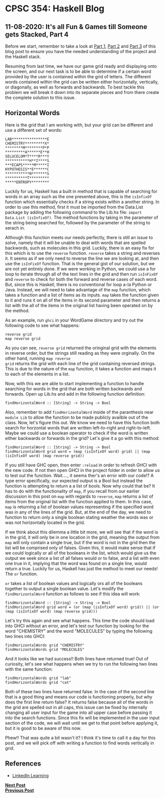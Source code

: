 # CPSC 354: Haskell Blog  

## 11-08-2020:  It's all Fun & Games till Someone gets Stacked, Part 4

Before we start, remember to take a look at <a href="https://github.com/GaryZ700/Haskell_Blog/blob/master/blog4.md">Part 1</a>, <a href="https://github.com/GaryZ700/Haskell_Blog/blob/master/blog5.md">Part 2</a> and <a href="https://github.com/GaryZ700/Haskell_Blog/blob/master/blog6.md">Part 3</a> of this blog post to ensure you have the needed understanding of the project and the Haskell stack. 

Resuming from last time, we have our game grid ready and displaying onto the screen, and our next task is to be able to determine if a certain word provided by the user is contained within the grid of letters. The different words contained within the grid can be written either horizontally, vertically, or diagonally, as well as forwards and backwards. To best tackle this problem we will break it down into its separate pieces and from there create the complete solution to this issue. 

## Horizontal Words
Here is the grid that I am working with, but your grid can be different and use a different set of words: 
<pre><code>LAB****************E
CHEMISTRY*********X*
********M********P*P
*********A******E**H
SELUCELOM*T****R***Y
***********H**I****S
***ECAPS*****M*****I
HYPOTHESIS**E******C
***********N*******S
**********T*********
*****ENTROPY********</code></pre>
Luckily for us, Haskell has a built in method that is capable of searching for words in an array such as the one presented above, this is the <code>isInfixOf</code> function which essentially checks if a string exists within a another string. In order to use this method, first it must be imported from the Data.List package by adding the following command to the Lib.hs file: <code>import Data.List (isInfixOf)</code>. The method functions by taking in the parameter of the string being searched for, followed by the parameter of the string to serach in. 

Although this function meets our needs perfectly, there is still an issue to solve, namely that it will be unable to deal with words that are spelled backwords, such as molecules in this grid. Luckily, there is an easy fix for this which is to use the <code>reverse</code> function. <code>reverse</code> takes a string and reverses it. It seems as if we only need to reverse the line we are looking at, and then use the <code>isInFixOf</code> function. That is the general gist of our solution, but we are not yet entirely done. If we were working in Python, we could use a for loop to iterate through all of the text lines in the grid and then run <code>isInFixOf</code> and <code>reverse</code> to check for both the forward and reverse cases of each word. But, since this is Haskell, there is no conventional for loop a-la Python or Java. Instead, we will need to take advantage of the <code>map</code> function, which takes a function and a list of items as its inputs. <code>map</code> takes the function given to it and runs it on all of the items in its second parameter and then returns a list with the all of the items in the original list having been operated on by the method. 

As an example, run <code>ghci</code> in your WordGame directory and try out the following code to see what happens: 
<pre><code>reverse grid
map reverse grid</code></pre>
As you can see, <code>reverse grid</code> returned the oringinal grid with the elements in reverse order, but the strings still reading as they were orginally. On the other hand, running <code>map reverse grid</code> returns the grid with each line of the grid containing reversed strings. This is due to the nature of the <code>map</code> function, it takes a function and maps it to each of the elements in a list. 

Now, with this we are able to start implementing a function to handle searching for words in the grid that are both written backwards and forwards. Open up Lib.hs and add in the following function definition: 
<pre><code>findHorizontalWord :: [String] -> String -> Bool
</code></pre>

Also, remember to add <code>findHorizontalWord</code> inside of the paranthesis near <code>module Lib</code> to allow the function to be made publicly availble out of the class. Now, let's figure this out. We know we need to have this function both search for horzontal words that are written left-to-right and right-to-left. Maybe we could use a boolean operator to check if the word is written either backwards or forwards in the grid? Let's give it a go with this method: 
<pre><code>findHorizontalWord :: [String] -> String -> Bool
findHorizontalWord grid word = (map (isInfixOf word) grid) || (map (isInfixOf word) (map reverse grid))
</code></pre>

If you still have GHC open, then enter <code>:reload</code> in order to refresh GHCI with the new code. If not then open GHCI in the project folder in order to allow us to test out the function. Wait...., it seems ther's an error with our code!? A type error specifically, our expected output is a Bool but instead the function is attempting to return a a list of bools. Now why could that be? It has to do with the functionality of <code>map</code>, if you recall from our earlier discussion in this post on <code>map</code> with regards to <code>reverse</code>, <code>map</code> returns a list of items from the original list with the function applied to them. In this case, <code>map</code> is returning a list of boolean values representing if the specified word was in any of the lines of the grid. But, at the end of the day, we need to function to return only a single boolean stating weather the words was or was not horizontally located in the grid. 

If we think about this dilemma a little bit more, we will see that if the word is in the grid, it will only be in one location in the grid, meaning the output from <code>map</code> will only contain a single true, but if the word is not in the grid then the list will be comprised only of falses. Given this, it would make sense that if we could logically or all of the booleans in the list, which would give us the output we seek since a list of all falses would or to false, and a list with even one true in it, implying that the word was found on a single line, would return a true. Luckily for us, Haskell has just the method to meet our needs! The <code>or</code> function. 

<code>or</code> takes a list of boolean values and logically ors all of the booleans together to output a single boolean value. Let's modify the <code>findHorizontalWord</code> function as follows to see if this idea will work: 
<pre><code>findHorizontalWord :: [String] -> String -> Bool
findHorizontalWord grid word = (or (map (isInfixOf word) grid)) || (or (map (isInfixOf word) (map reverse grid)))
</code></pre>

Let's try this again and see what happens. This time the code should load into GHCI without an error, and let's test our function by looking for the word "CHEMISTRY" and the word "MOLECULES" by typing the following two lines into GHCI: 
<pre><code>findHorizontalWords grid "CHEMISTRY"
findHorizontalWords grid "MOLECULES"
</code></pre>

And it looks like we had success!! Both lines have returned true! Out of curiosity, let's see what happens when we try to run the following two lines with the same function: 
<pre><code>findHorizontalWords grid "lab"
findHorizontalWords grid "cat"</code></pre>

Both of these two lines have returned false. In the case of the second line that is a good thing and means our code is functioning properly, but why does the first line return false? It returns false because all of the words in the grid are spelled out in all caps, this issue can be fixed by internally changing all user input for the game into all upper case before passing it into the search functions. Since this fix will be implemented in the user input section of the code, we will wait until we get to that point before applying it, but it is good to be aware of this now. 

Phew!! That was quite a bit wasn't it? I think it's time to call it a day for this post, and we will pick off with writing a function to find words vertically in grid. 

## References
<ul>
    <li><a href="https://www.linkedin.com/learning/learning-haskell-programming/the-course-overview?u=2195556">LinkedIn Learning</a></li>
</ul>

<b><a href="https://github.com/GaryZ700/Haskell_Blog/blob/master/blog8.md">Next Post</a></b><br/>
<b><a href="https://github.com/GaryZ700/Haskell_Blog/blob/master/blog6.md">Previous Post</a></b>
